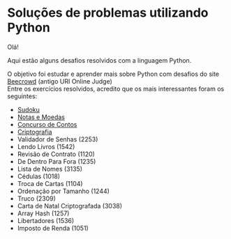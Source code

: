 # Soluções de problemas utilizando Python

Olá!

Aqui estão alguns desafios resolvidos com a linguagem Python.  

O objetivo foi estudar e aprender mais sobre Python com desafios do site [Beecrowd](https://www.beecrowd.com.br/judge/pt) (antigo URI Online Judge)  
Entre os exercícios resolvidos, acredito que os mais interessantes foram os seguintes:  
* [Sudoku](https://github.com/apenasrafael/ExerciciosPython/blob/main/1383_Sudoku.py)
* [Notas e Moedas](https://github.com/apenasrafael/ExerciciosPython/blob/main/1021_Notas_e_Moedas.py)
* [Concurso de Contos](https://github.com/apenasrafael/ExerciciosPython/blob/main/1222_Concurso_de_Contos.py)
* [Criptografia](https://github.com/apenasrafael/ExerciciosPython/blob/main/1024_Criptografia.py)
* Validador de Senhas (2253)
* Lendo Livros (1542)
* Revisão de Contrato (1120)
* De Dentro Para Fora (1235)
* Lista de Nomes (3135)
* Cédulas (1018)
* Troca de Cartas (1104)
* Ordenação por Tamanho (1244)
* Truco (2309)
* Carta de Natal Criptografada (3038)
* Array Hash (1257)
* Libertadores (1536)
* Imposto de Renda (1051)
